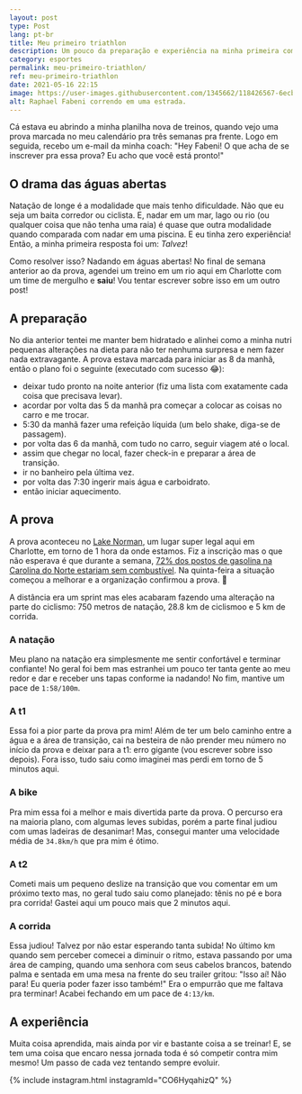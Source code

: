 ```yaml
---
layout: post
type: Post
lang: pt-br
title: Meu primeiro triathlon
description: Um pouco da preparação e experiência na minha primeira competição de Triathlon
category: esportes
permalink: meu-primeiro-triathlon/
ref: meu-primeiro-triathlon
date: 2021-05-16 22:15
image: https://user-images.githubusercontent.com/1345662/118426567-6ecb4980-b699-11eb-92a3-a3c7896fb313.jpg
alt: Raphael Fabeni correndo em uma estrada.
---
```

Cá estava eu abrindo a minha planilha nova de treinos, quando vejo uma prova marcada no meu calendário pra três semanas pra frente. Logo em seguida, recebo um e-mail da minha coach: "Hey Fabeni! O que acha de se inscrever pra essa prova? Eu acho que você está pronto!"

## O drama das águas abertas

Natação de longe é a modalidade que mais tenho dificuldade. Não que eu seja um baita corredor ou ciclista. E, nadar em um mar, lago ou rio (ou qualquer coisa que não tenha uma raia) é quase que outra modalidade quando comparada com nadar em uma piscina. E eu tinha zero experiência! Então, a minha primeira resposta foi um: *Talvez*!

Como resolver isso? Nadando em águas abertas! No final de semana anterior ao da prova, agendei um treino em um rio aqui em Charlotte com um time de mergulho e **saiu**! Vou tentar escrever sobre isso em um outro post!

## A preparação

No dia anterior tentei me manter bem hidratado e alinhei como a minha nutri pequenas alterações na dieta para não ter nenhuma surpresa e nem fazer nada extravagante. A prova estava marcada para iniciar as 8 da manhã, então o plano foi o seguinte (executado com sucesso 😂):

* deixar tudo pronto na noite anterior (fiz uma lista com exatamente cada coisa que precisava levar).
* acordar por volta das 5 da manhã pra começar a colocar as coisas no carro e me trocar.
* 5:30 da manhã fazer uma refeição líquida (um belo shake, diga-se de passagem).
* por volta das 6 da manhã, com tudo no carro, seguir viagem até o local.
* assim que chegar no local, fazer check-in e preparar a área de transição.
* ir no banheiro pela última vez.
* por volta das 7:30 ingerir mais água e carboidrato.
* então iniciar aquecimento.

## A prova

A prova aconteceu no [Lake Norman](https://www.visitlakenorman.org/), um lugar super legal aqui em Charlotte, em torno de 1 hora da onde estamos. Fiz a inscrição mas o que não esperava é que durante a semana, [72% dos postos de gasolina na Carolina do Norte estariam sem combustível](https://www.foxbusiness.com/markets/north-carolina-gas-stations-without-fuel). Na quinta-feira a situação começou a melhorar e a organização confirmou a prova. 🙌

A distância era um sprint mas eles acabaram fazendo uma alteração na parte do ciclismo: 750 metros de natação, 28.8 km de ciclismoo e 5 km de corrida.

### A natação

Meu plano na natação era simplesmente me sentir confortável e terminar confiante! No geral foi bem mas estranhei um pouco ter tanta gente ao meu redor e dar e receber uns tapas conforme ia nadando! No fim, mantive um pace de `1:58/100m`.

### A t1

Essa foi a pior parte da prova pra mim! Além de ter um belo caminho entre a água e a área de transição, cai na besteira de não prender meu número no início da prova e deixar para a t1: erro gigante (vou escrever sobre isso depois). Fora isso, tudo saiu como imaginei mas perdi em torno de 5 minutos aqui.

### A bike

Pra mim essa foi a melhor e mais divertida parte da prova. O percurso era na maioria plano, com algumas leves subidas, porém a parte final judiou com umas ladeiras de desanimar! Mas, consegui manter uma velocidade média de `34.8km/h` que pra mim é ótimo.

### A t2

Cometi mais um pequeno deslize na transição que vou comentar em um próximo texto mas, no geral tudo saiu como planejado: tênis no pé e bora pra corrida! Gastei aqui um pouco mais que 2 minutos aqui.

### A corrida

Essa judiou! Talvez por não estar esperando tanta subida! No último km quando sem perceber comecei a diminuir o ritmo, estava passando por uma área de camping, quando uma senhora com seus cabelos brancos, batendo palma e sentada em uma mesa na frente do seu trailer gritou: "Isso aí! Não para! Eu queria poder fazer isso também!" Era o empurrão que me faltava pra terminar! Acabei fechando em um pace de `4:13/km`.

## A experiência

Muita coisa aprendida, mais ainda por vir e bastante coisa a se treinar! E, se tem uma coisa que encaro nessa jornada toda é só competir contra mim mesmo! Um passo de cada vez tentando sempre evoluir.

{% include instagram.html instagramId="CO6HyqahizQ" %}